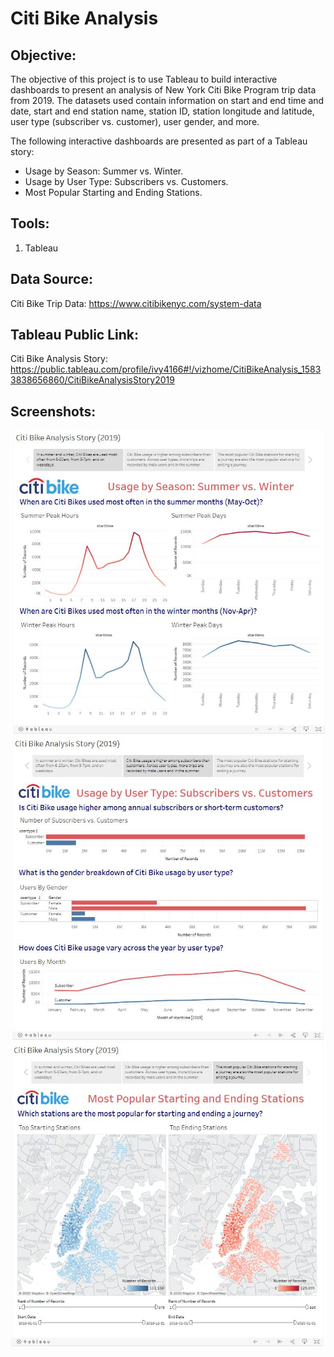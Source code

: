 # Citi Bike Analysis

## **Objective:**
The objective of this project is to use Tableau to build interactive dashboards to present an analysis of New York Citi Bike Program trip data from 2019. The datasets used contain information on start and end time and date, start and end station name, station ID, station longitude and latitude, user type (subscriber vs. customer), user gender, and more.

The following interactive dashboards are presented as part of a Tableau story:
* Usage by Season: Summer vs. Winter.
* Usage by User Type: Subscribers vs. Customers.
* Most Popular Starting and Ending Stations.

## **Tools:**
1.	Tableau

## **Data Source:**
Citi Bike Trip Data: https://www.citibikenyc.com/system-data

## **Tableau Public Link:**
Citi Bike Analysis Story: https://public.tableau.com/profile/ivy4166#!/vizhome/CitiBikeAnalysis_15833838656860/CitiBikeAnalysisStory2019

## **Screenshots:**
![screenshot1.jpg](Images/Tableau_Screenshot1.JPG)
![screenshot2.jpg](Images/Tableau_Screenshot2.JPG)
![screenshot3.jpg](Images/Tableau_Screenshot3.JPG)
